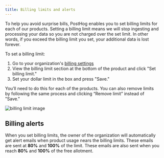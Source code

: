 ```yaml
---
title: Billing limits and alerts
---
```


To help you avoid surprise bills, PostHog enables you to set billing limits for each of our products. Setting a billing limit means we will stop ingesting and processing your data so you are not charged over the set limit. In other words, if you exceed the billing limit you set, your additional data is lost forever.

To set a billing limit:

1. Go to your organization's [billing settings](https://app.posthog.com/organization/billing)
2. View the billing limit section at the bottom of the product and click "Set billing limit."
3. Set your dollar limit in the box and press "Save."

You’ll need to do this for each of the products. You can also remove limits by following the same process and clicking “Remove limit” instead of "Save."

![billing limit image](https://res.cloudinary.com/dmukukwp6/image/upload/2024_07_12_at_09_47_11_2x_47fdd2e176.png)

## Billing alerts

When you set billing limits, the owner of the organization will automatically get alert emails when product usage nears the billing limits. These emails are sent at **80%** and **100%** of the limit. These emails are also sent when you reach **80%** and **100%** of the free allotment.
